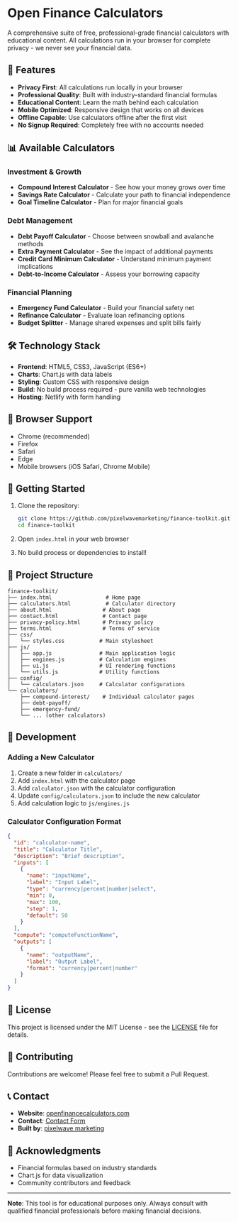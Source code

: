 # Open Finance Calculators

A comprehensive suite of free, professional-grade financial calculators with educational content. All calculations run in your browser for complete privacy - we never see your financial data.

## 🚀 Features

- **Privacy First**: All calculations run locally in your browser
- **Professional Quality**: Built with industry-standard financial formulas
- **Educational Content**: Learn the math behind each calculation
- **Mobile Optimized**: Responsive design that works on all devices
- **Offline Capable**: Use calculators offline after the first visit
- **No Signup Required**: Completely free with no accounts needed

## 📊 Available Calculators

### Investment & Growth
- **Compound Interest Calculator** - See how your money grows over time
- **Savings Rate Calculator** - Calculate your path to financial independence
- **Goal Timeline Calculator** - Plan for major financial goals

### Debt Management
- **Debt Payoff Calculator** - Choose between snowball and avalanche methods
- **Extra Payment Calculator** - See the impact of additional payments
- **Credit Card Minimum Calculator** - Understand minimum payment implications
- **Debt-to-Income Calculator** - Assess your borrowing capacity

### Financial Planning
- **Emergency Fund Calculator** - Build your financial safety net
- **Refinance Calculator** - Evaluate loan refinancing options
- **Budget Splitter** - Manage shared expenses and split bills fairly

## 🛠️ Technology Stack

- **Frontend**: HTML5, CSS3, JavaScript (ES6+)
- **Charts**: Chart.js with data labels
- **Styling**: Custom CSS with responsive design
- **Build**: No build process required - pure vanilla web technologies
- **Hosting**: Netlify with form handling

## 📱 Browser Support

- Chrome (recommended)
- Firefox
- Safari
- Edge
- Mobile browsers (iOS Safari, Chrome Mobile)

## 🚀 Getting Started

1. Clone the repository:
   ```bash
   git clone https://github.com/pixelwavemarketing/finance-toolkit.git
   cd finance-toolkit
   ```

2. Open `index.html` in your web browser

3. No build process or dependencies to install!

## 📁 Project Structure

```
finance-toolkit/
├── index.html                 # Home page
├── calculators.html           # Calculator directory
├── about.html                # About page
├── contact.html              # Contact page
├── privacy-policy.html       # Privacy policy
├── terms.html                # Terms of service
├── css/
│   └── styles.css           # Main stylesheet
├── js/
│   ├── app.js               # Main application logic
│   ├── engines.js           # Calculation engines
│   ├── ui.js                # UI rendering functions
│   └── utils.js             # Utility functions
├── config/
│   └── calculators.json     # Calculator configurations
└── calculators/
    ├── compound-interest/    # Individual calculator pages
    ├── debt-payoff/
    ├── emergency-fund/
    └── ... (other calculators)
```

## 🔧 Development

### Adding a New Calculator

1. Create a new folder in `calculators/`
2. Add `index.html` with the calculator page
3. Add `calculator.json` with the calculator configuration
4. Update `config/calculators.json` to include the new calculator
5. Add calculation logic to `js/engines.js`

### Calculator Configuration Format

```json
{
  "id": "calculator-name",
  "title": "Calculator Title",
  "description": "Brief description",
  "inputs": [
    {
      "name": "inputName",
      "label": "Input Label",
      "type": "currency|percent|number|select",
      "min": 0,
      "max": 100,
      "step": 1,
      "default": 50
    }
  ],
  "compute": "computeFunctionName",
  "outputs": [
    {
      "name": "outputName",
      "label": "Output Label",
      "format": "currency|percent|number"
    }
  ]
}
```

## 📄 License

This project is licensed under the MIT License - see the [LICENSE](LICENSE) file for details.

## 🤝 Contributing

Contributions are welcome! Please feel free to submit a Pull Request.

## 📞 Contact

- **Website**: [openfinancecalculators.com](https://openfinancecalculators.com)
- **Contact**: [Contact Form](https://openfinancecalculators.com/contact.html)
- **Built by**: [pixelwave marketing](https://usepixelwave.com)

## 🙏 Acknowledgments

- Financial formulas based on industry standards
- Chart.js for data visualization
- Community contributors and feedback

---

**Note**: This tool is for educational purposes only. Always consult with qualified financial professionals before making financial decisions.
